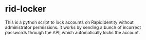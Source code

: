 # rid-locker

This is a python script to lock accounts on Rapididentity without administrator permissions. It works by sending a bunch of incorrect passwords through the API, which automatically locks the account.
